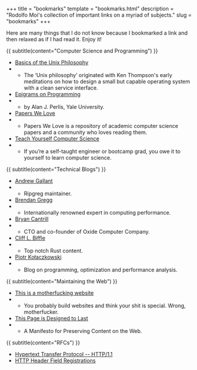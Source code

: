 +++
title = "bookmarks"
template = "bookmarks.html"
description = "Rodolfo Moi's collection of important links on a myriad of subjects."
slug = "bookmarks"
+++

Here are many things that I do not know because I bookmarked a link and then
relaxed as if I had read it. Enjoy it!

{{ subtitle(content="Computer Science and Programming") }}

- [Basics of the Unix Philosophy](https://homepage.cs.uri.edu/~thenry/resources/unix_art/ch01s06.html)
- - The ‘Unix philosophy’ originated with Ken Thompson's early meditations on how to design a small but capable operating system with a clean service interface.
- [Epigrams on Programming](http://pu.inf.uni-tuebingen.de/users/klaeren/epigrams.html)
- - by Alan J. Perlis, Yale University.
- [Papers We Love](https://github.com/papers-we-love/papers-we-love)
- - Papers We Love is a repository of academic computer science papers and a community who loves reading them.
- [Teach Yourself Computer Science](https://teachyourselfcs.com/)
- - If you’re a self-taught engineer or bootcamp grad, you owe it to yourself to learn computer science.

{{ subtitle(content="Technical Blogs") }}

- [Andrew Gallant](https://blog.burntsushi.net/)
- - Ripgreg maintainer.
- [Brendan Gregg](https://www.brendangregg.com/)
- - Internationally renowned expert in computing performance.
- [Bryan Cantrill](http://dtrace.org/blogs/bmc/)
- - CTO and co-founder of Oxide Computer Company.
- [Cliff L. Biffle](http://cliffle.com/)
- - Top notch Rust content.
- [Piotr Kołaczkowski](https://pkolaczk.github.io)
- - Blog on programming, optimization and performance analysis.

{{ subtitle(content="Maintaining the Web") }}

- [This is a motherfucking website](https://motherfuckingwebsite.com/)
- - You probably build websites and think your shit is special. Wrong, motherfucker.
- [This Page is Designed to Last](https://jeffhuang.com/designed_to_last/)
- - A Manifesto for Preserving Content on the Web.

{{ subtitle(content="RFCs") }}

- [Hypertext Transfer Protocol -- HTTP/1.1](https://datatracker.ietf.org/doc/html/rfc2616)
- [HTTP Header Field Registrations](https://datatracker.ietf.org/doc/html/rfc4229)
